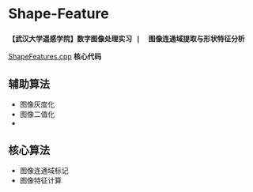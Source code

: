 # Shape-Feature
### `【武汉大学遥感学院】数字图像处理实习 |  图像连通域提取与形状特征分析`  
 [ShapeFeatures.cpp](./ShapeFeatures.cpp) **核心代码**
## 辅助算法
- 图像灰度化  
- 图像二值化  
- 
## 核心算法
- 图像连通域标记
- 图像特征计算
